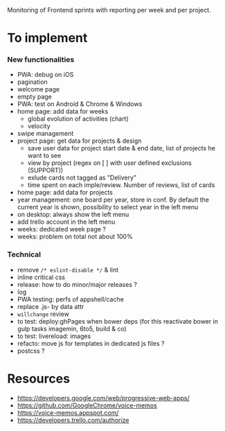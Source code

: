 Monitoring of Frontend sprints with reporting per week and per project.

# To implement
### New functionalities
- PWA: debug on iOS
- pagination
- welcome page
- empty page
- PWA: test on Android & Chrome & Windows
- home page: add data for weeks
    - global evolution of activities (chart)
    - velocity
- swipe management
- project page: get data for projects & design
    - save user data for project start date & end date, list of projects he want to see
    - view by project (regex on [ ] with user defined exclusions (SUPPORT))
    - exlude cards not tagged as "Delivery"
    - time spent on each imple/review. Number of reviews, list of cards
- home page: add data for projects
- year management: one board per year, store in conf. By default the current year is shown, possibility to select year in the left menu
- on desktop: always show the left menu
- add trello account in the left menu
- weeks: dedicated week page ?
- weeks: problem on  total not about 100%

### Technical
- remove `/* eslint-disable */` & lint
- inline critical css
- release: how to do minor/major releases ?
- log
- PWA testing: perfs of appshell/cache
- replace .js- by data attr
- `willchange` review
- to test: deploy:ghPages when bower deps (for this reactivate bower in gulp tasks imagemin, 6to5, build & co)
- to test: livereload: images
- refacto: move js for templates in dedicated js files ?
- postcss ?


# Resources
- https://developers.google.com/web/progressive-web-apps/
- https://github.com/GoogleChrome/voice-memos
- https://voice-memos.appspot.com/
- https://developers.trello.com/authorize
